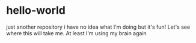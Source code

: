 # hello-world
just another repository
i have no idea what I'm doing but it's fun! Let's see where this will take me.
At least I'm using my brain again
